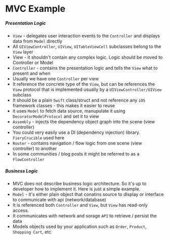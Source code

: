 #  MVC Example

##### Presentation Logic
* `View` - delegates user interaction events to the `Controller` and displays data from `Model` directly
* All `UIViewController`, `UIView`, `UITableViewCell` subclasses belong to the `View` layer
* View - it shouldn't contain any complex logic. Logic should be moved to Controller or Model
* `Controller` - contains the presentation logic and tells the `View` what to present and when
* Usually we have one `Controller` per view
* It reference the concrete type of the `View`, but can be references the `View` protocol that is implemented usually by a `UIViewController/UIView` subclass
* It should be a plain `Swift` class/struct and not reference any `iOS` framework classes - this makes it easier to reuse
* it uses `Model` to fetch data source, manupulate it using `DecoratorModelProtocol` and set it to view
* `Assembly` - injects the dependency object graph into the scene (view controller)
* You could very easily use a DI (dependency injection) library. `FieryCrucible` used here
* `Router` - contains navigation / flow logic from one scene (view controller) to another
* In some communities / blog posts it might be referred to as a `FlowController`

##### Business Logic

* MVC does not describe business logic architecture. So it's up to developer how to implement it. Here is just a simple example.
* `Model` - it's either plain object that conatins source to display or interface to communicate with api (network/database)
* It is referenced both  `Controller` and `View`, but `View` has read-only access.
* It communicates with network and sorage `API` to retrieve / persist the data
* Models objects used by your application such as `Order`, `Product`, `Shopping Cart`, etc

